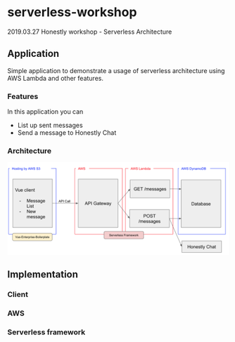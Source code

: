# serverless-workshop

2019.03.27 Honestly workshop - Serverless Architecture

## Application

Simple application to demonstrate a usage of serverless architecture using AWS Lambda and other features.

### Features

In this application you can

- List up sent messages
- Send a message to Honestly Chat

### Architecture

![architecture](images/architecture.png 'architecture')

## Implementation

### Client

### AWS

### Serverless framework
